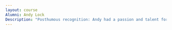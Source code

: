 ```yaml
---
layout: course
Alumni: Andy Lock
Description: "Posthumous recognition: Andy had a passion and talent for video production, and used those skills to work on historical events such as the 1996 Olympics, the Democratic National Convention, and the Chicago Bulls during Michael Jordan's last season, He also produced a 10 hour telethon for Easter Seals."
---
```

